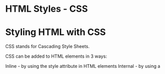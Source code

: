 # HTML Styles - CSS

# Styling HTML with CSS
CSS stands for Cascading Style Sheets.


CSS can be added to HTML elements in 3 ways:

Inline - by using the style attribute in HTML elements
Internal - by using a <style> element in the <head> section
External - by using an external CSS file
The most common way to add CSS, is to keep the styles in separate CSS files. However, here we will use inline and internal styling, because this is easier to demonstrate, and easier for you to try it yourself.
